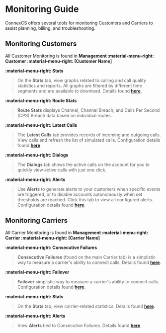# Monitoring Guide
ConnexCS offers several tools for monitoring Customers and Carriers to assist planning, billing, and troubleshooting. 

## Monitoring Customers
All Customer Monitoring is found in **Management :material-menu-right: Customer :material-menu-right: [Customer Name]**

**:material-menu-right: Stats**

> On the **Stats** tab, view graphs related to calling and call quality statistics and reports. All graphs are filtered by different time segments and are available to download. Details found [**here**](https://docs.connexcs.com/customer/stats/). 

**:material-menu-right: Route Stats**

> **Route Stats** displays Channel, Channel Breach, and Calls Per Second (CPS) Breach data based on individual routes. 

**:material-menu-right: Latest Calls**

> The **Latest Calls** tab provides records of incoming and outgoing calls. View calls and refresh the list of simulated calls. Configuration details found [**here**](https://docs.connexcs.com/customer/latest-calls/). 

**:material-menu-right: Dialogs**

> The **Dialogs** tab shows the active calls on the account for you to quickly view active calls with just one click.

**:material-menu-right: Alerts**

> Use **Alerts** to generate alerts to your customers when specific events are triggered, or to disable accounts autonomously when set thresholds are reached. Click this tab to view all configured alerts. Configuration details found [**here**](https://docs.connexcs.com/customer/alerts/). 



## Monitoring Carriers
All Carrier Monitoring is found in **Management :material-menu-right: Carrier :material-menu-right: [Carrier Name]**

**:material-menu-right: Consecutive Failures**

> **Consecutive Failures** (found on the main Carrier tab) is a simplistic way to measure a carrier's ability to connect calls. Details found [**here**](https://docs.connexcs.com/carrier/#consecutive-failures). 

**:material-menu-right: Failover**

> **Failover** simplistic way to measure a carrier's ability to connect calls. Configuration details found [**here**](https://docs.connexcs.com/carrier/#failover). 

**:material-menu-right: Stats**

> On the **Stats** tab, view carrier-related statistics. Details found [**here**](https://docs.connexcs.com/carrier/#stats). 

**:material-menu-right: Alerts**

> View **Alerts** tied to Consecutive Failures. Details found [**here**](https://docs.connexcs.com/carrier/#alerts). 
